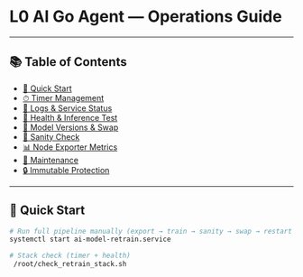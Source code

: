 # L0 AI Go Agent — Operations Guide

---

## 📚 Table of Contents
- [🚀 Quick Start](#-quick-start)  
- [⏱ Timer Management](#-timer-management)  
- [📝 Logs & Service Status](#-logs--service-status)  
- [🧪 Health & Inference Test](#-health--inference-test)  
- [📌 Model Versions & Swap](#-model-versions--swap)  
- [🧭 Sanity Check](#-sanity-check)  
- [📊 Node Exporter Metrics](#-node-exporter-metrics)  
- [🧹 Maintenance](#-maintenance)  
- [🔒 Immutable Protection](#-immutable-protection)

---

## 🚀 Quick Start

```bash
# Run full pipeline manually (export → train → sanity → swap → restart → health)
systemctl start ai-model-retrain.service

# Stack check (timer + health)
 /root/check_retrain_stack.sh


